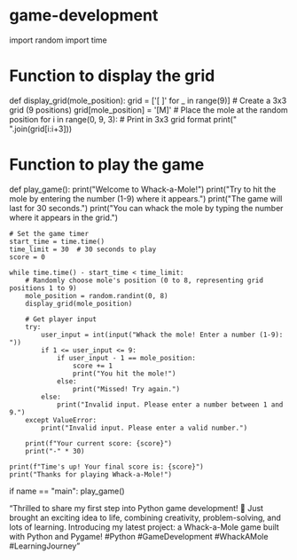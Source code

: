 # game-development


import random
import time

# Function to display the grid
def display_grid(mole_position):
    grid = ['[ ]' for _ in range(9)]  # Create a 3x3 grid (9 positions)
    grid[mole_position] = '[M]'  # Place the mole at the random position
    for i in range(0, 9, 3):  # Print in 3x3 grid format
        print(" ".join(grid[i:i+3]))

# Function to play the game
def play_game():
    print("Welcome to Whack-a-Mole!")
    print("Try to hit the mole by entering the number (1-9) where it appears.")
    print("The game will last for 30 seconds.")
    print("You can whack the mole by typing the number where it appears in the grid.")
    
    # Set the game timer
    start_time = time.time()
    time_limit = 30  # 30 seconds to play
    score = 0

    while time.time() - start_time < time_limit:
        # Randomly choose mole's position (0 to 8, representing grid positions 1 to 9)
        mole_position = random.randint(0, 8)
        display_grid(mole_position)

        # Get player input
        try:
            user_input = int(input("Whack the mole! Enter a number (1-9): "))
            if 1 <= user_input <= 9:
                if user_input - 1 == mole_position:
                    score += 1
                    print("You hit the mole!")
                else:
                    print("Missed! Try again.")
            else:
                print("Invalid input. Please enter a number between 1 and 9.")
        except ValueError:
            print("Invalid input. Please enter a valid number.")

        print(f"Your current score: {score}")
        print("-" * 30)

    print(f"Time's up! Your final score is: {score}")
    print("Thanks for playing Whack-a-Mole!")

if name == "main":
    play_game()

    
“Thrilled to share my first step into Python game development! 🚀 Just brought an exciting idea to life, combining creativity, problem-solving, and lots of learning.  Introducing my latest project: a Whack-a-Mole game built with Python and Pygame!   #Python #GameDevelopment #WhackAMole #LearningJourney”
